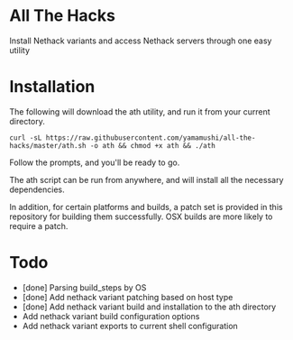 
# All The Hacks
Install Nethack variants and access Nethack servers through one easy utility

# Installation 

The following will download the ath utility, and run it from your current directory.

`curl -sL https://raw.githubusercontent.com/yamamushi/all-the-hacks/master/ath.sh -o ath && chmod +x ath && ./ath`

Follow the prompts, and you'll be ready to go.

The ath script can be run from anywhere, and will install all the necessary dependencies.

In addition, for certain platforms and builds, a patch set is provided in this repository for building them successfully. OSX builds are more likely to require a patch.

# Todo 

* [done] Parsing build_steps by OS
* [done] Add nethack variant patching based on host type
* [done] Add nethack variant build and installation to the ath directory
* Add nethack variant build configuration options
* Add nethack variant exports to current shell configuration
